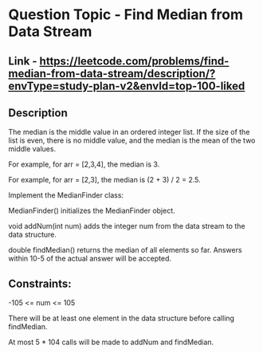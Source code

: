 # Question Topic - Find Median from Data Stream


## Link - https://leetcode.com/problems/find-median-from-data-stream/description/?envType=study-plan-v2&envId=top-100-liked


## Description

The median is the middle value in an ordered integer list. If the size of the list is even, there is no middle value, and the median is the mean of the two middle values.

For example, for arr = [2,3,4], the median is 3.

For example, for arr = [2,3], the median is (2 + 3) / 2 = 2.5.

Implement the MedianFinder class:

MedianFinder() initializes the MedianFinder object.

void addNum(int num) adds the integer num from the data stream to the data structure.

double findMedian() returns the median of all elements so far. Answers within 10-5 of the actual answer will be accepted.

## Constraints:

-105 <= num <= 105

There will be at least one element in the data structure before calling findMedian.

At most 5 * 104 calls will be made to addNum and findMedian.
